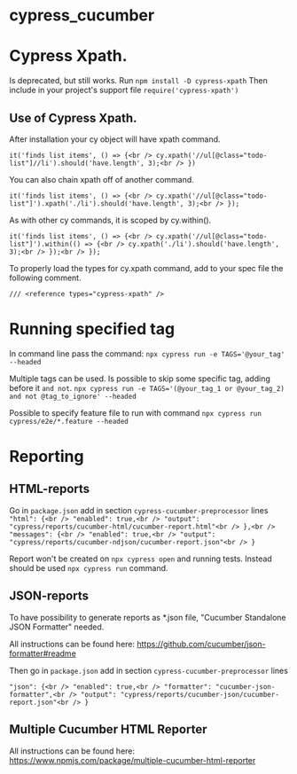 # cypress_cucumber

# Cypress Xpath.
Is deprecated, but still works.
Run
`npm install -D cypress-xpath`
Then include in your project's support file
`require('cypress-xpath')`

## Use of Cypress Xpath.

After installation your cy object will have xpath command.

`it('finds list items', () => {<br />
        cy.xpath('//ul[@class="todo-list"]//li').should('have.length', 3);<br />
            })`

You can also chain xpath off of another command.

`it('finds list items', () => {<br />
    cy.xpath('//ul[@class="todo-list"]').xpath('./li').should('have.length', 3);<br />
    });`

As with other cy commands, it is scoped by cy.within().

`it('finds list items', () => {<br />
    cy.xpath('//ul[@class="todo-list"]').within(() => {<br />
        cy.xpath('./li').should('have.length', 3);<br />
    });<br />
    });`

To properly load the types for cy.xpath command, add to your spec file the following comment.

`/// <reference types="cypress-xpath" />`

# Running specified tag

In command line pass the command:
 `npx cypress run -e TAGS='@your_tag' --headed`

Multiple tags can be used. Is possible to skip some specific tag, adding before it `and not`. 
`npx cypress run -e TAGS='(@your_tag_1 or @your_tag_2) and not @tag_to_ignore' --headed`

Possible to specify feature file to run with command
`npx cypress run cypress/e2e/*.feature --headed`

# Reporting

## HTML-reports

Go in `package.json` 
add in section `cypress-cucumber-preprocessor` lines
`"html": {<br />
        "enabled": true,<br />
            "output": "cypress/reports/cucumber-html/cucumber-report.html"<br />
},<br />
"messages": {<br />
      "enabled": true,<br />
      "output": "cypress/reports/cucumber-ndjson/cucumber-report.json"<br />
    }`

Report won't be created on `npx cypress open` and running tests. Instead should be used `npx cypress run` command.

## JSON-reports

To have possibility to generate reports as *.json file, "Cucumber Standalone JSON Formatter" needed.

All instructions can be found here: https://github.com/cucumber/json-formatter#readme

Then go in `package.json` 
add in section `cypress-cucumber-preprocessor` lines

`"json": {<br />
      "enabled": true,<br />
      "formatter": "cucumber-json-formatter",<br />
      "output": "cypress/reports/cucumber-json/cucumber-report.json"<br />
    }`

## Multiple Cucumber HTML Reporter

All instructions can be found here: https://www.npmjs.com/package/multiple-cucumber-html-reporter